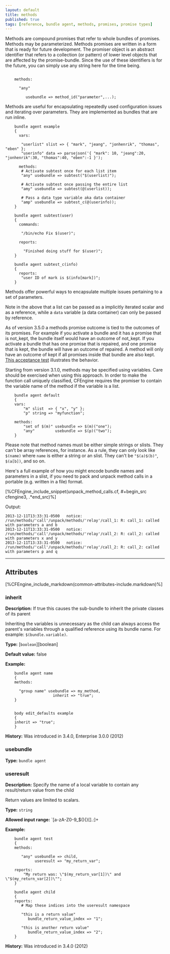```yaml
---
layout: default
title: methods
published: true
tags: [reference, bundle agent, methods, promises, promise types]
---
```


Methods are compound promises that refer to whole bundles of promises.
Methods may be parameterized. Methods promises are written in a form
that is ready for future development. The promiser object is an abstract
identifier that refers to a collection (or pattern) of lower level
objects that are affected by the promise-bundle. Since the use of these
identifiers is for the future, you can simply use any string here for
the time being.

```cf3

    methods:

      "any"

         usebundle => method_id("parameter",...);

```

Methods are useful for encapsulating repeatedly used configuration issues and 
iterating over parameters. They are implemented as bundles that are run 
inline.

```cf3
    bundle agent example
    {
      vars:

       "userlist" slist => { "mark", "jeang", "jonhenrik", "thomas", "eben" };
       "userinfo" data => parsejson('{ "mark": 10, "jeang":20, "jonhenrik":30, "thomas":40, "eben":-1 }');

      methods:
       # Activate subtest once for each list item
       "any" usebundle => subtest("$(userlist)");

       # Activate subtest once passing the entire list
       "amy" usebundle => subtest(@(userlist));

       # Pass a data type variable aka data container
       "amp" usebundle => subtest_c(@(userinfo));
    }

    bundle agent subtest(user)
    {
      commands:

       "/bin/echo Fix $(user)";

      reports:

        "Finished doing stuff for $(user)";
    }

    bundle agent subtest_c(info)
    {
      reports:
       "user ID of mark is $(info[mark])";
    }
```

Methods offer powerful ways to encapsulate multiple issues pertaining to
a set of parameters.

Note in the above that a list can be passed as a implicitly iterated
scalar and as a reference, while a `data` variable (a data container)
can only be passed by reference.

As of version 3.5.0 a methods promise outcome is tied to the outcomes of its
promises. For example if you activate a bundle and it has a promise that is
not_kept, the bundle itself would have an outcome of not_kept. If you activate
a bundle that has one promise that is repaired, and one promise that is kept,
the bundle will have an outcome of repaired. A method will only have an outcome
of kept if all promises inside that bundle are also kept.
[This acceptance test](https://github.com/cfengine/core/blob/master/tests/acceptance/21_methods/method_outcomes.cf)
illustrates the behavior.

Starting from version 3.1.0, methods may be specified using variables.
Care should be exercised when using this approach. In order to make the
function call uniquely classified, CFEngine requires the promiser to
contain the variable name of the method if the variable is a list.

```cf3
    bundle agent default
    {
    vars:
        "m" slist  => { "x", "y" };
        "p" string => "myfunction";

    methods:
        "set of $(m)" usebundle => $(m)("one");
        "any"         usebundle => $(p)("two");
    }
```

Please note that method names must be either simple strings or slists.
They can't be array references, for instance.  As a rule, they can
only look like `$(name)` where `name` is either a string or an slist.
They can't be `"$(a)$(b)"`, `$(a[b])`, and so on.

Here's a full example of how you might encode bundle names and
parameters in a slist, if you need to pack and unpack method calls in
a portable (e.g. written in a file) format.

[%CFEngine_include_snippet(unpack_method_calls.cf, #\+begin_src cfengine3, .*end_src)%]

Output:

```
2013-12-11T13:33:31-0500   notice: /run/methods/'call'/unpack/methods/'relay'/call_1: R: call_1: called with parameters a and b
2013-12-11T13:33:31-0500   notice: /run/methods/'call'/unpack/methods/'relay'/call_2: R: call_2: called with parameters x and y
2013-12-11T13:33:31-0500   notice: /run/methods/'call'/unpack/methods/'relay'/call_2: R: call_2: called with parameters p and q
```

***

## Attributes ##

[%CFEngine_include_markdown(common-attributes-include.markdown)%]

### inherit

**Description:** If true this causes the sub-bundle to inherit the private
classes of its parent

Inheriting the variables is unnecessary as the child can always access the 
parent's variables through a qualified reference using its bundle name. For 
example: `$(bundle.variable)`.

**Type:** [`boolean`][boolean]

**Default value:** false

**Example:**

```cf3
    bundle agent name
    {
    methods:

      "group name" usebundle => my_method,
                     inherit => "true";
    }


    body edit_defaults example
    {
    inherit => "true";
    }
```

**History:** Was introduced in 3.4.0, Enterprise 3.0.0 (2012)

### usebundle

**Type:** `bundle agent`

### useresult

**Description:** Specify the name of a local variable to contain any
result/return value from the child

Return values are limited to scalars.

**Type:** `string`

**Allowed input range:** `[a-zA-Z0-9_$(){}\[\].:]+

**Example:**

```cf3
    bundle agent test
    {
    methods:

       "any" usebundle => child,
             useresult => "my_return_var";

    reports:
        "My return was: \"$(my_return_var[1])\" and \"$(my_return_var[2])\""; 
    }

    bundle agent child
    {
    reports:
       # Map these indices into the useresult namespace

       "this is a return value"  
          bundle_return_value_index => "1";

       "this is another return value"  
          bundle_return_value_index => "2";
    }
```

**History:** Was introduced in 3.4.0 (2012)
